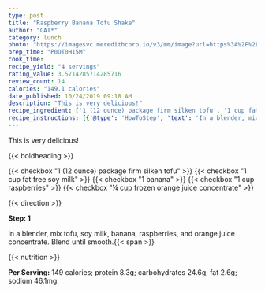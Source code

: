 ```yaml
---
type: post
title: "Raspberry Banana Tofu Shake"
author: "CAT*"
category: lunch
photo: "https://imagesvc.meredithcorp.io/v3/mm/image?url=https%3A%2F%2Fimages.media-allrecipes.com%2Fuserphotos%2F571529.jpg"
prep_time: "P0DT0H15M"
cook_time: 
recipe_yield: "4 servings"
rating_value: 3.5714285714285716
review_count: 14
calories: "149.1 calories"
date_published: 10/24/2019 09:18 AM
description: "This is very delicious!"
recipe_ingredient: ['1 (12 ounce) package firm silken tofu', '1 cup fat free soy milk', '1 banana', '1 cup raspberries', '¼ cup frozen orange juice concentrate']
recipe_instructions: [{'@type': 'HowToStep', 'text': 'In a blender, mix tofu, soy milk, banana, raspberries, and orange juice concentrate. Blend until smooth.\n'}]
---
```


This is very delicious! 

{{< boldheading >}}

{{< checkbox "1 (12 ounce) package firm silken tofu" >}}
{{< checkbox "1 cup fat free soy milk" >}}
{{< checkbox "1  banana" >}}
{{< checkbox "1 cup raspberries" >}}
{{< checkbox "¼ cup frozen orange juice concentrate" >}}


{{< direction >}}

**Step: 1**

In a blender, mix tofu, soy milk, banana, raspberries, and orange juice concentrate. Blend until smooth.{{< span >}}

{{< nutrition >}}

**Per Serving:** 149 calories; protein 8.3g; carbohydrates 24.6g; fat 2.6g; sodium 46.1mg.